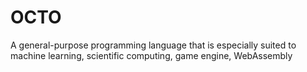 # OCTO
A general-purpose programming language that is especially suited to machine learning, scientific computing, game engine, WebAssembly
